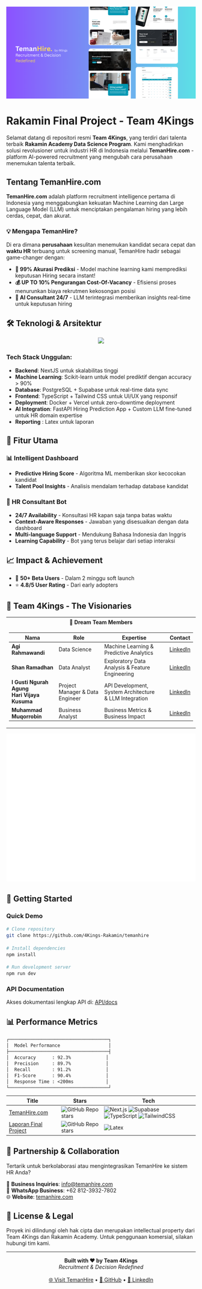 [![banner1](bggit.png)](https://temanhire.com/)

# Rakamin Final Project - Team 4Kings

Selamat datang di repositori resmi **Team 4Kings**, yang terdiri dari talenta terbaik **Rakamin Academy Data Science Program**. Kami menghadirkan solusi revolusioner untuk industri HR di Indonesia melalui **TemanHire.com** - platform AI-powered recruitment yang mengubah cara perusahaan menemukan talenta terbaik.



## Tentang TemanHire.com

**TemanHire.com** adalah platform recruitment intelligence pertama di Indonesia yang menggabungkan kekuatan Machine Learning dan Large Language Model (LLM) untuk menciptakan pengalaman hiring yang lebih cerdas, cepat, dan akurat.

### 💡 Mengapa TemanHire?

Di era dimana **perusahaan** kesulitan menemukan kandidat secara cepat dan **waktu HR** terbuang untuk screening manual, TemanHire hadir sebagai game-changer dengan:

- **🎯 99% Akurasi Prediksi** - Model machine learning kami memprediksi keputusan Hiring secara instant!
- **💰 UP TO 10% Pengurangan Cost-Of-Vacancy** - Efisiensi proses menurunkan biaya rekrutmen kekosongan posisi
- **🤖 AI Consultant 24/7** - LLM terintegrasi memberikan insights real-time untuk keputusan hiring

## 🛠️ Teknologi & Arsitektur

<p align="center">
  <a href="https://skillicons.dev">
    <img src="https://skillicons.dev/icons?i=py,fastapi,sklearn,postgresql,supabase,typescript,tailwind,vercel,docker,latex" />
  </a>
</p>

### Tech Stack Unggulan:
- **Backend**: NextJS untuk skalabilitas tinggi
- **Machine Learning**: Scikit-learn untuk model prediktif dengan accuracy > 90%
- **Database**: PostgreSQL + Supabase untuk real-time data sync
- **Frontend**: TypeScript + Tailwind CSS untuk UI/UX yang responsif
- **Deployment**: Docker + Vercel untuk zero-downtime deployment
- **AI Integration**: FastAPI Hiring Prediction App + Custom LLM fine-tuned untuk HR domain expertise
- **Reporting** : Latex untuk laporan

## 🌟 Fitur Utama

### 📊 Intelligent Dashboard
- **Predictive Hiring Score** - Algoritma ML memberikan skor kecocokan kandidat
- **Talent Pool Insights** - Analisis mendalam terhadap database kandidat

### 💬 HR Consultant Bot
- **24/7 Availability** - Konsultasi HR kapan saja tanpa batas waktu
- **Context-Aware Responses** - Jawaban yang disesuaikan dengan data dashboard
- **Multi-language Support** - Mendukung Bahasa Indonesia dan Inggris
- **Learning Capability** - Bot yang terus belajar dari setiap interaksi

## 📈 Impact & Achievement
- 👥 **50+ Beta Users** - Dalam 2 minggu soft launch
- ⭐ **4.8/5 User Rating** - Dari early adopters

## 👥 Team 4Kings - The Visionaries

<table align="center">
<tr><th>🌟 Dream Team Members</th></tr>
<tr><td>

|Nama | Role | Expertise | Contact |
|--|--|--|--|
| **Agi Rahmawandi** | Data Science | Machine Learning & Predictive Analytics | [LinkedIn](https://linkedin.com) |
| **Shan Ramadhan** | Data Analyst | Exploratory Data Analysis & Feature Engineering | [LinkedIn](https://linkedin.com) |
| **I Gusti Ngurah Agung <br> Hari Vijaya Kusuma** | Project Manager & Data Engineer | API Development, System Architecture <br> & LLM Integration | [LinkedIn](https://linkedin.com) |
| **Muhammad Muqorrobin** | Business Analyst | Business Metrics & Business Impact | [LinkedIn](https://linkedin.com) |

</td></tr>
</table>

<p align="center">
  <img src="https://raw.githubusercontent.com/4Kings-Rakamin/.github/refs/heads/main/.github/profile/github-metrics.svg" alt="Metrics">
</p>

## 🚀 Getting Started

### Quick Demo
```bash
# Clone repository
git clone https://github.com/4Kings-Rakamin/temanhire

# Install dependencies
npm install

# Run development server
npm run dev
```

### API Documentation
Akses dokumentasi lengkap API di: [API/docs](https://agunghari-temanhire-fix.hf.space/docs)

## 📊 Performance Metrics

```
┌─────────────────────────────────────┐
│  Model Performance                  │
├─────────────────────────────────────┤
│  Accuracy      : 92.3%             │
│  Precision     : 89.7%             │
│  Recall        : 91.2%             │
│  F1-Score      : 90.4%             │
│  Response Time : <200ms            │
└─────────────────────────────────────┘
```

|Title | Stars | Tech|
|--|--|--|
| [TemanHire.com](https://github.com/4Kings-Rakamin/TemanHire.com) | <img alt="GitHub Repo stars" src="https://img.shields.io/github/stars/4Kings-Rakamin/TemanHire.com?style=flat-square&labelColor=black"/> | ![Next.js](https://img.shields.io/badge/Next.js-black?style=flat-square&logo=next.js) ![Supabase](https://img.shields.io/badge/Supabase-black?style=flat-square&logo=supabase) ![TypeScript](https://img.shields.io/badge/TypeScript-black?style=flat-square&logo=typescript) ![TailwindCSS](https://img.shields.io/badge/TailwindCSS-black?style=flat-square&logo=tailwindcss) |
| [Laporan Final Project](https://github.com/4Kings-Rakamin/Laporan_FP) | <img alt="GitHub Repo stars" src="https://img.shields.io/github/stars/4Kings-Rakamin/Laporan_FP?style=flat-square&labelColor=black"/> | ![Latex](https://img.shields.io/badge/LaTeX-black?style=flat-square&logo=latex) |
</td></tr> </table>




## 🤝 Partnership & Collaboration

Tertarik untuk berkolaborasi atau mengintegrasikan TemanHire ke sistem HR Anda? 

📧 **Business Inquiries**: info@temanhire.com  
📱 **WhatsApp Business**: +62 812-3932-7802  
🌐 **Website**: [temanhire.com](https://temanhire.com)

## 📜 License & Legal

Proyek ini dilindungi oleh hak cipta dan merupakan intellectual property dari Team 4Kings dan Rakamin Academy. Untuk penggunaan komersial, silakan hubungi tim kami.

---

<p align="center">
  <b>Built with ❤️ by Team 4Kings</b><br>
  <i>Recruitment & Decision Redefined</i><br><br>
  <a href="https://temanhire.com">🌐 Visit TemanHire</a> • 
  <a href="https://github.com/4Kings-Rakamin">📂 GitHub</a> • 
  <a href="https://linkedin.com/company/temanhire">💼 LinkedIn</a>
</p>
